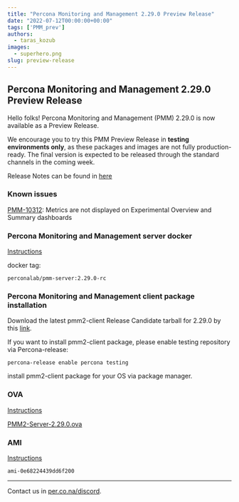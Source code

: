 ```yaml
---
title: "Percona Monitoring and Management 2.29.0 Preview Release"
date: "2022-07-12T00:00:00+00:00"
tags: ['PMM_prev']
authors:
  - taras_kozub
images:
  - superhero.png
slug: preview-release
---
```


## Percona Monitoring and Management 2.29.0 Preview Release

Hello folks! Percona Monitoring and Management (PMM) 2.29.0 is now available as a Preview Release.

We encourage you to try this PMM Preview Release in **testing environments only**, as these packages and images are not fully production-ready. The final version is expected to be released through the standard channels in the coming week.

Release Notes can be found in [here](https://pmm-doc-release-pr-811.onrender.com/)

### Known issues

[PMM-10312](https://jira.percona.com/browse/PMM-10312): Metrics are not displayed on Experimental Overview and Summary dashboards

### Percona Monitoring and Management server docker

[Instructions](https://docs.percona.com/percona-monitoring-and-management/setting-up/server/docker.html)

docker tag:

`perconalab/pmm-server:2.29.0-rc`

### Percona Monitoring and Management client package installation

Download the latest pmm2-client Release Candidate tarball for 2.29.0 by this [link](https://s3.us-east-2.amazonaws.com/pmm-build-cache/PR-BUILDS/pmm2-client/pmm2-client-latest-4028.tar.gz).


If you want to install pmm2-client package, please enable testing repository via Percona-release: 
```
percona-release enable percona testing
```

install pmm2-client package for your OS via package manager.

### OVA

[Instructions](https://docs.percona.com/percona-monitoring-and-management/setting-up/server/virtual-appliance.html)

[PMM2-Server-2.29.0.ova](http://percona-vm.s3.amazonaws.com/PMM2-Server-2.29.0.ova)

### AMI

[Instructions](https://docs.percona.com/percona-monitoring-and-management/setting-up/server/aws.html)

`ami-0e68224439dd6f200`

---

Contact us in [per.co.na/discord](https://per.co.na/discord).

